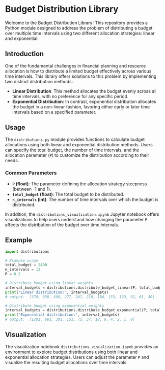 # Budget Distribution Library

Welcome to the Budget Distribution Library! This repository provides a Python module designed to address the problem of distributing a budget over multiple time intervals using two different allocation strategies: linear and exponential.

## Introduction

One of the fundamental challenges in financial planning and resource allocation is how to distribute a limited budget effectively across various time intervals. This library offers solutions to this problem by implementing two distinct distribution methods:

- **Linear Distribution**: This method allocates the budget evenly across all time intervals, with no preference for any specific period.
- **Exponential Distribution**: In contrast, exponential distribution allocates the budget in a non-linear fashion, favoring either early or later time intervals based on a specified parameter.

## Usage

The `distributions.py` module provides functions to calculate budget allocations using both linear and exponential distribution methods. Users can specify the total budget, the number of time intervals, and the allocation parameter (`P`) to customize the distribution according to their needs.

### Common Parameters

- **`P` (float)**: The parameter defining the allocation strategy steepness (between -1 and 1).
- **`total_budget` (float)**: The total budget to be distributed.
- **`n_intervals` (int)**: The number of time intervals over which the budget is distributed.

In addition, the `distributions_visualization.ipynb` Jupyter notebook offers visualizations to help users understand how changing the parameter `P` affects the distribution of the budget over time intervals.

## Example

```python
import distributions

# Example usage
total_budget = 2400
n_intervals = 12
P = 0.5

# Distribute budget using linear weights
interval_budgets = distributions.distribute_budget_linear(P, total_budget, n_intervals)
print("Linear distribution:", interval_budgets)
# output:  [370, 339, 308, 277, 247, 216, 184, 153, 123, 92, 61, 30]

# Distribute budget using exponential weights
interval_budgets = distributions.distribute_budget_exponential(P, total_budget, n_intervals)
print("Exponential distribution:", interval_budgets)
# output:  [1201, 601, 301, 151, 75, 37, 18, 9, 4, 2, 1, 0]

```
## Visualization

The visualization notebook `distributions_visualization.ipynb` provides an environment to explore budget distributions using both linear and exponential allocation strategies. Users can adjust the parameter `P` and visualize the resulting budget allocations over time intervals.
